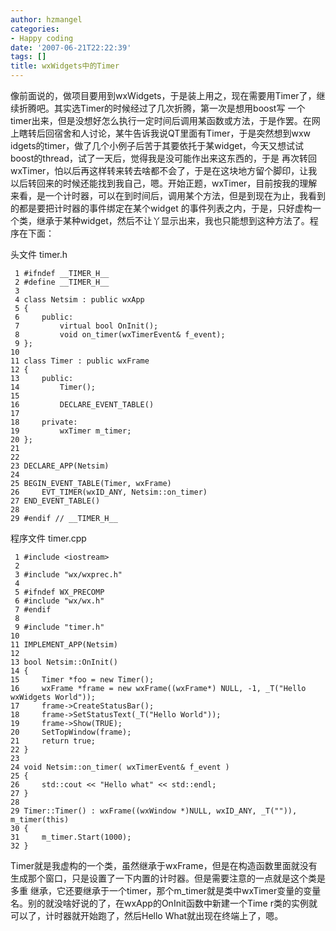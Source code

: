 ```yaml
---
author: hzmangel
categories:
- Happy coding
date: '2007-06-21T22:22:39'
tags: []
title: wxWidgets中的Timer
---
```

像前面说的，做项目要用到wxWidgets，于是装上用之，现在需要用Timer了，继续折腾吧。其实选Timer的时候经过了几次折腾，第一次是想用boost写
一个timer出来，但是没想好怎么执行一定时间后调用某函数或方法，于是作罢。在网上瞎转后回宿舍和人讨论，某牛告诉我说QT里面有Timer，于是突然想到wxw
idgets的timer，做了几个小例子后苦于其要依托于某widget，今天又想试试boost的thread，试了一天后，觉得我是没可能作出来这东西的，于是
再次转回wxTimer，怕以后再这样转来转去啥都不会了，于是在这块地方留个脚印，让我以后转回来的时候还能找到我自己，嗯。<!--more-->开始正题，wxTimer，目前按我的理解来看，是一个计时器，可以在到时间后，调用某个方法，但是到现在为止，我看到的都是要把计时器的事件绑定在某个widget
的事件列表之内，于是，只好虚构一个类，继承于某种widget，然后不让丫显示出来，我也只能想到这种方法了。程序在下面：

头文件 timer.h

    
    
     1 #ifndef __TIMER_H__
     2 #define __TIMER_H__
     3 
     4 class Netsim : public wxApp
     5 {
     6     public:
     7         virtual bool OnInit();
     8         void on_timer(wxTimerEvent& f_event);
     9 };
    10 
    11 class Timer : public wxFrame
    12 {
    13     public:
    14         Timer();
    15 
    16         DECLARE_EVENT_TABLE()
    17 
    18     private:
    19         wxTimer m_timer;
    20 };
    21 
    22 
    23 DECLARE_APP(Netsim)
    24 
    25 BEGIN_EVENT_TABLE(Timer, wxFrame)
    26     EVT_TIMER(wxID_ANY, Netsim::on_timer)
    27 END_EVENT_TABLE()
    28 
    29 #endif // __TIMER_H__
    

程序文件 timer.cpp

    
    
     1 #include <iostream>
     2 
     3 #include "wx/wxprec.h"
     4 
     5 #ifndef WX_PRECOMP
     6 #include "wx/wx.h"
     7 #endif
     8 
     9 #include "timer.h"
    10 
    11 IMPLEMENT_APP(Netsim)
    12 
    13 bool Netsim::OnInit()
    14 {
    15     Timer *foo = new Timer();
    16     wxFrame *frame = new wxFrame((wxFrame*) NULL, -1, _T("Hello wxWidgets World"));
    17     frame->CreateStatusBar();
    18     frame->SetStatusText(_T("Hello World"));
    19     frame->Show(TRUE);
    20     SetTopWindow(frame);
    21     return true;
    22 }
    23 
    24 void Netsim::on_timer( wxTimerEvent& f_event )
    25 {
    26     std::cout << "Hello what" << std::endl;
    27 }
    28 
    29 Timer::Timer() : wxFrame((wxWindow *)NULL, wxID_ANY, _T("")), m_timer(this)
    30 {
    31     m_timer.Start(1000);
    32 }
    
    

Timer就是我虚构的一个类，虽然继承于wxFrame，但是在构造函数里面就没有生成那个窗口，只是设置了一下内置的计时器。但是需要注意的一点就是这个类是多重
继承，它还要继承于一个timer，那个m_timer就是类中wxTimer变量的变量名。别的就没啥好说的了，在wxApp的OnInit函数中新建一个Time
r类的实例就可以了，计时器就开始跑了，然后Hello What就出现在终端上了，嗯。